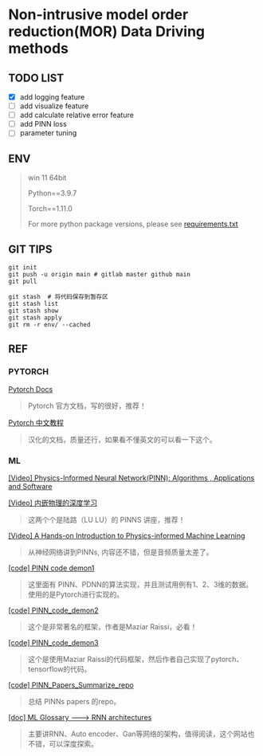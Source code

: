 # Non-intrusive model order reduction(MOR) Data Driving methods

## TODO LIST

- [X] add logging feature
- [ ] add visualize feature
- [ ] add calculate relative error feature
- [ ] add PINN loss
- [ ] parameter tuning 

## ENV

> win 11 64bit
>
> Python==3.9.7
>
> Torch==1.11.0
>
> For more python package versions, please see [requirements.txt](requirements.txt)

## GIT TIPS

```git
git init 
git push -u origin main # gitlab master github main
git pull 

git stash  # 将代码保存到暂存区
git stash list 
git stash show 
git stash apply
git rm -r env/ --cached
```

## REF

### PYTORCH

[Pytorch Docs](https://pytorch.org/docs/stable/index.html)

> Pytorch 官方文档，写的很好，推荐！

[Pytorch 中文教程](https://pytorch.apachecn.org/#/README)

> 汉化的文档，质量还行，如果看不懂英文的可以看一下这个。

### ML

[[Video] Physics-Informed Neural Network(PINN): Algorithms , Applications and Software](https://www.bilibili.com/video/BV12P4y1V7sz?spm_id_from=333.337.search-card.all.click)

[[Video] 内嵌物理的深度学习](https://app6ca5octe2206.pc.xiaoe-tech.com/detail/v_61149143e4b054ed7c4d0b26/3?fromH5=true)

> 这两个个是陆路（LU LU）的 PINNS 讲座，推荐！

[[Video] A Hands-on Introduction to Physics-informed Machine Learning](https://www.youtube.com/watch?v=o9JaZGWekWQ&ab_channel=nanohubtechtalks)

> 从神经网络讲到PINNs, 内容还不错，但是音频质量太差了。

[[code] PINN code demon1](https://github.com/cwq2016/POD-PINN)

> 这里面有 PINN、PDNN的算法实现，并且测试用例有1、2、3维的数据。使用的是Pytorch进行实现的。

[[code] PINN_code_demon2](https://github.com/maziarraissi/PINNs)

> 这个是非常著名的框架，作者是Maziar Raissi，必看！

[[code] PINN_code_demon3](https://github.com/jayroxis/PINNs.git)

> 这个是使用Maziar Raissi的代码框架，然后作者自己实现了pytorch、tensorflow的代码。

[[code] PINN_Papers_Summarize_repo](https://github.com/idrl-lab/PINNpapers)

> 总结 PINNs papers 的repo。

[[doc] ML Glossary ---> RNN architectures](https://ml-cheatsheet.readthedocs.io/en/latest/architectures.html)

> 主要讲RNN、Auto encoder、Gan等网络的架构，值得阅读，这个网站也不错，可以深度探索。
